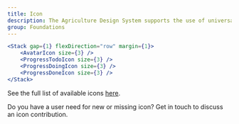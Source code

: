```yaml
---
title: Icon
description: The Agriculture Design System supports the use of universal system icons. The icon component is used to apply our set of universal icons to more complex components of the system.
group: Foundations
---
```


```jsx live
<Stack gap={1} flexDirection="row" margin={1}>
	<AvatarIcon size={3} />
	<ProgressTodoIcon size={3} />
	<ProgressDoingIcon size={3} />
	<ProgressDoneIcon size={3} />
</Stack>
```

See the full list of available icons [here](https://steelthreads.github.io/agds-next/storybook/index.html?path=/story/foundations-icon--all-icons).

Do you have a user need for new or missing icon? Get in touch to discuss an icon contribution.
